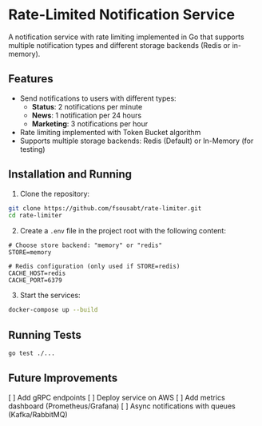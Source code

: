# Rate-Limited Notification Service

A notification service with rate limiting implemented in Go that supports  multiple notification types and different storage backends (Redis or in-memory).

## Features

- Send notifications to users with different types:
  - **Status**: 2 notifications per minute
  - **News**: 1 notification per 24 hours
  - **Marketing**: 3 notifications per hour
- Rate limiting implemented with Token Bucket algorithm
- Supports multiple storage backends: Redis (Default) or In-Memory (for testing)


## Installation and Running

1. Clone the repository:

```bash
git clone https://github.com/fsousabt/rate-limiter.git
cd rate-limiter
```

2. Create a `.env` file in the project root with the following content:

```env
# Choose store backend: "memory" or "redis"
STORE=memory

# Redis configuration (only used if STORE=redis)
CACHE_HOST=redis
CACHE_PORT=6379
```

3. Start the services:

```bash
docker-compose up --build
```

## Running Tests

```bash
go test ./...
```

## Future Improvements

[ ] Add gRPC endpoints
[ ] Deploy service on AWS
[ ] Add metrics dashboard (Prometheus/Grafana)
[ ] Async notifications with queues (Kafka/RabbitMQ)